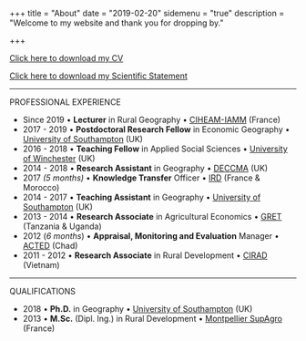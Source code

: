 +++
title = "About"
date = "2019-02-20"
sidemenu = "true"
description = "Welcome to my website and thank you for dropping by."

+++

[Click here to download my CV](/pdf/Berchoux_CV.pdf) </br>

[Click here to download my Scientific Statement](/pdf/Berchoux_Statement.pdf) </br>

---

PROFESSIONAL EXPERIENCE

- Since 2019 • **Lecturer** in Rural Geography • [CIHEAM-IAMM](http://www.iamm.ciheam.org) (France)
- 2017 - 2019 • **Postdoctoral Research Fellow** in Economic Geography • [University of Southampton](https://www.southampton.ac.uk/geography/about/staff/tjmb1n17.page) (UK)
- 2016 - 2018 • **Teaching Fellow** in Applied Social Sciences • [University of Winchester](https://www.winchester.ac.uk) (UK)
- 2014 - 2018 • **Research Assistant** in Geography • [DECCMA](http://generic.wordpress.soton.ac.uk/deccma/) (UK)
- 2017 *(5 months)* • **Knowledge Transfer** Officer • [IRD](https://en.ird.fr/ird.fr) (France & Morocco)
- 2014 - 2017 • **Teaching Assistant** in Geography • [University of Southampton](https://www.southampton.ac.uk/geography) (UK)
- 2013 - 2014 • **Research Associate** in Agricultural Economics • [GRET](https://www.gret.org/?lang=en) (Tanzania & Uganda)
- 2012 (*6 months*) • **Appraisal, Monitoring and Evaluation** Manager • [ACTED](https://www.acted.org/en/) (Chad)
- 2011 - 2012 • **Research Associate** in Rural Development • [CIRAD](https://www.cirad.fr/en) (Vietnam)

---

QUALIFICATIONS

- 2018 • **Ph.D.** in Geography • [University of Southampton](https://www.southampton.ac.uk/geography/postgraduate/index.page?) (UK)
- 2013 • **M.Sc.** (Dipl. Ing.) in Rural Development • [Montpellier SupAgro](http://www.supagro.fr/web/en/) (France)